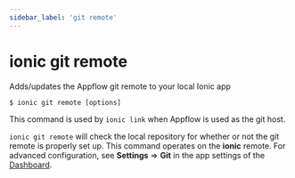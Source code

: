 ```yaml
---
sidebar_label: 'git remote'
---
```


# ionic git remote

Adds/updates the Appflow git remote to your local Ionic app

```shell
$ ionic git remote [options]
```

This command is used by `ionic link` when Appflow is used as the git host.

`ionic git remote` will check the local repository for whether or not the git remote is properly set up. This command operates on the **ionic** remote. For advanced configuration, see **Settings** => **Git** in the app settings of the [Dashboard](https://dashboard.ionicframework.com).
